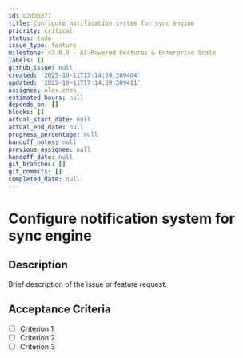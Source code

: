 ```yaml
---
id: c2db6877
title: Configure notification system for sync engine
priority: critical
status: todo
issue_type: feature
milestone: v2.0.0 - AI-Powered Features & Enterprise Scale
labels: []
github_issue: null
created: '2025-10-11T17:14:39.309404'
updated: '2025-10-11T17:14:39.309411'
assignee: alex.chen
estimated_hours: null
depends_on: []
blocks: []
actual_start_date: null
actual_end_date: null
progress_percentage: null
handoff_notes: null
previous_assignee: null
handoff_date: null
git_branches: []
git_commits: []
completed_date: null
---
```


# Configure notification system for sync engine

## Description

Brief description of the issue or feature request.

## Acceptance Criteria

- [ ] Criterion 1
- [ ] Criterion 2
- [ ] Criterion 3